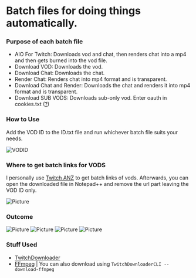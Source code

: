 # Batch files for doing things automatically. 
### Purpose of each batch file
* AIO For Twitch: Downloads vod and chat, then renders chat into a mp4 and then gets burned into the vod file.
* Download VOD: Downloads the vod.
* Download Chat: Downloads the chat.
* Render Chat: Renders chat into mp4 format and is transparent.
* Download Chat and Render: Downloads the chat and renders it into mp4 format and is transparent.
* Download SUB VODS: Downloads sub-only vod. Enter oauth in cookies.txt ([?](https://youtu.be/1MBsUoFGuls))


### How to Use
Add the VOD ID to the ID.txt file and run whichever batch file suits your needs.

![VODID](https://i.starkayc.moe/t3eCET.png)


### Where to get batch links for VODS
I personally use [Twitch ANZ](https://www.twitchanz.com/vods) to get batch links of vods. Afterwards, you can open the downloaded file in Notepad++ and remove the url part leaving the VOD ID only.

![Picture](https://i.starkayc.moe/PlFB9L.png)

### Outcome
![Picture](https://i.starkayc.moe/wqygPO.png)
![Picture](https://i.starkayc.moe/1hdBnR.png)
![Picture](https://i.starkayc.moe/4NpXwk.png)
![Picture](https://i.starkayc.moe/EN5Ywg.jpg)

### Stuff Used
- [TwitchDownloader](https://github.com/lay295/TwitchDownloader)
- [FFmpeg](https://ffmpeg.org/download.html) | You can also download using `TwitchDownloaderCLI --download-ffmpeg`
